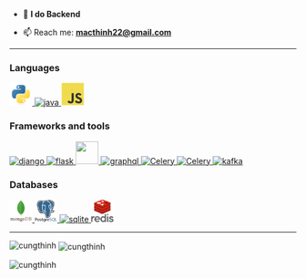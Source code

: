 - 🔭 **I do Backend**

- 📫 Reach me: **macthinh22@gmail.com**
---

### Languages
<p align="left">
  <a href="https://www.python.org" target="_blank" rel="noreferrer"> 
    <img src="https://raw.githubusercontent.com/devicons/devicon/master/icons/python/python-original.svg" alt="python" width="40" height="40"/> 
  </a>
  <a href="https://www.java.com" target="_blank" rel="noreferrer"> 
    <img src="https://www.vectorlogo.zone/logos/java/java-icon.svg" alt="java" width="40" height="40"/> 
  </a> 
  <a href="https://developer.mozilla.org/en-US/docs/Web/JavaScript" target="_blank" rel="noreferrer"> 
    <img src="https://raw.githubusercontent.com/devicons/devicon/master/icons/javascript/javascript-original.svg" alt="javascript" width="40" height="40"/> 
  </a>
</p>

### Frameworks and tools
<p align="left">
  <a href="https://www.djangoproject.com/" target="_blank" rel="noreferrer"> 
    <img src="https://cdn.worldvectorlogo.com/logos/django.svg" alt="django" width="40" height="40"/> 
  </a>
  <a href="https://flask.palletsprojects.com/" target="_blank" rel="noreferrer"> 
    <img src="https://www.vectorlogo.zone/logos/nextjs/nextjs-icon.svg" alt="flask" width="40" height="40"/> 
  </a>
  <a href="https://docs.celeryproject.org/" target="_blank" rel="noreferrer"> 
    <img src="https://www.vectorlogo.zone/logos/springio/springio-icon.svg" width="40" height="40"/> 
  </a>
  <a href="https://graphql.org" target="_blank" rel="noreferrer"> 
    <img src="https://www.vectorlogo.zone/logos/apache_kafka/apache_kafka-ar21~bgwhite.svg" alt="graphql" width="80" height="40"/>
  </a>
  <a href="https://graphql.org" target="_blank" rel="noreferrer"> 
    <img src="https://github.com/gilbarbara/logos/blob/main/logos/fastapi-icon.svg" alt="Celery" width="40" height="40"/>
  </a>
  <a href="https://graphql.org" target="_blank" rel="noreferrer"> 
    <img src="https://www.vectorlogo.zone/logos/elastic/elastic-icon.svg" alt="Celery" width="40" height="40"/>
  </a>
    <a href="https://kafka.apache.org/" target="_blank" rel="noreferrer"> 
    <img src="https://www.vectorlogo.zone/logos/docker/docker-tile.svg" alt="kafka" width="40" height="40"/>
  </a>
</p>

### Databases
<p align="left">
  <a href="https://www.mongodb.com/" target="_blank" rel="noreferrer"> 
    <img src="https://raw.githubusercontent.com/devicons/devicon/master/icons/mongodb/mongodb-original-wordmark.svg" alt="mongodb" width="40" height="40"/> 
  </a> 
  <a href="https://www.postgresql.org" target="_blank" rel="noreferrer"> 
    <img src="https://raw.githubusercontent.com/devicons/devicon/master/icons/postgresql/postgresql-original-wordmark.svg" alt="postgresql" width="40" height="40"/> 
  </a> 
  <a href="https://www.sqlite.org/" target="_blank" rel="noreferrer"> 
    <img src="https://www.vectorlogo.zone/logos/sqlite/sqlite-icon.svg" alt="sqlite" width="40" height="40"/> 
  </a>
  <a href="https://redis.io" target="_blank" rel="noreferrer"> 
    <img src="https://raw.githubusercontent.com/devicons/devicon/master/icons/redis/redis-original-wordmark.svg" alt="redis" width="40" height="40"/> 
  </a>
</p>

---

<p>
  <img align="left" src="https://github-readme-stats.vercel.app/api/top-langs?username=cungthinh&show_icons=true&locale=en&layout=compact" alt="cungthinh" />
</p>

<p>&nbsp;<img align="center" src="https://github-readme-stats.vercel.app/api?username=cungthinh&show_icons=true&locale=en" alt="cungthinh" /></p>

<p><img align="center" src="https://github-readme-streak-stats.herokuapp.com/?user=cungthinh&" alt="cungthinh" /></p>
